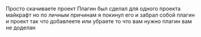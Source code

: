 Просто скачиваете проект
Плагин был сделал для одного проекта майкрафт но по личным причинам я покинул его и забрал собой плагин и проект так что добавлеете или убраете то что вам нужно плагин вам не доделан
